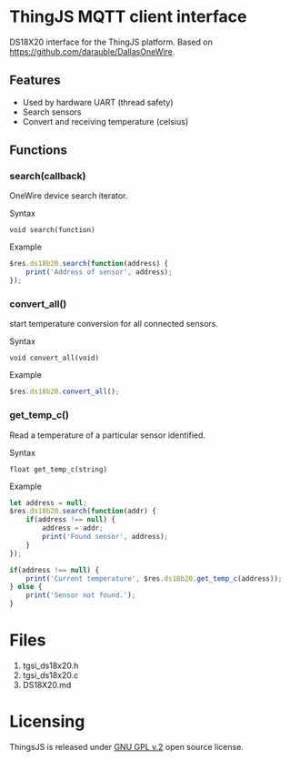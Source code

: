 # ThingJS MQTT client interface

DS18X20 interface for the ThingJS platform.
Based on https://github.com/darauble/DallasOneWire.

## Features

- Used by hardware UART (thread safety)
- Search sensors
- Convert and receiving temperature (celsius)

## Functions
### search(callback)
OneWire device search iterator. 

Syntax
 
``void search(function)``

Example

```javascript
$res.ds18b20.search(function(address) {
    print('Address of sensor', address);
});
```

### convert_all() 
start temperature conversion for all connected sensors.

Syntax

``void convert_all(void)``

Example

```javascript
$res.ds18b20.convert_all();
```

### get_temp_c() 
Read a temperature of a particular sensor identified.

Syntax

``float get_temp_c(string)``

Example

```javascript
let address = null;
$res.ds18b20.search(function(addr) {
    if(address !== null) {
        address = addr;
        print('Found sensor', address);
    }
});

if(address !== null) {
    print('Current temperature', $res.ds18b20.get_temp_c(address));
} else {
    print('Sensor not found.');
}
```
# Files
1. tgsi_ds18x20.h
2. tgsi_ds18x20.c
2. DS18X20.md

# Licensing
ThingsJS is released under
[GNU GPL v.2](http://www.gnu.org/licenses/old-licenses/gpl-2.0.html)
open source license.